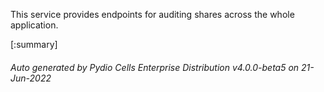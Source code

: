 






This service provides endpoints for auditing shares across the whole application.

[:summary]

###### Auto generated by Pydio Cells Enterprise Distribution v4.0.0-beta5 on 21-Jun-2022
